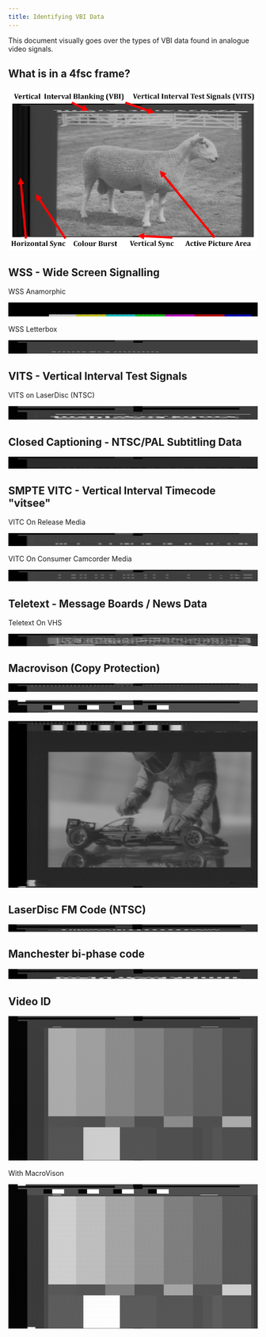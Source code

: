 ```yaml
---
title: Identifying VBI Data
---
```


This document visually goes over the types of VBI data found in analogue video signals.


## What is in a 4fsc frame?



![4fsc VBI](assets/ld-analyse-rev7/ld-analyse_Annotated_video_areas.png)


## WSS - Wide Screen Signalling 

WSS Anamorphic

![WSS Anamorphic](assets/images/VBI/WSS-squeeze-anmophic.png)

WSS Letterbox

![WSS Letterbox](assets/images/VBI/WSS-letter-box.png)

## VITS - Vertical Interval Test Signals

VITS on LaserDisc (NTSC)

![VITS LaserDisc](assets/images/VBI/VITS-ld-ntsc.png)

## Closed Captioning - NTSC/PAL Subtitling Data

![Closed Captions](assets/images/VBI/Closed-Captions-Clean.png)

## SMPTE VITC - Vertical Interval Timecode "vitsee"

VITC On Release Media

![VITC Release](assets/images/VBI/VITC-release-media.png)

VITC On Consumer Camcorder Media

![VITC Consumer](assets/images/VBI/VITC-consumer-camcorder-media.png)

## Teletext - Message Boards / News Data

Teletext On VHS

![Teletext-TestCard-F-1994](assets/images/VBI/Teletext-TestCardF1994.png)


## Macrovison (Copy Protection)

![Macrovison-1](assets/images/VBI/macrovision1.png)

![Macrovison-2](assets/images/VBI/Macro-Vision-CVBS-Cut.png)

![Macrovison-3](assets/images/VBI/Macro-Vision-VHS.png)

## LaserDisc FM Code (NTSC)

![ld-fm-code](assets/images/VBI/ld-fm-code-nsc-only.png)

## Manchester bi-phase code

![bi-phase code](assets/images/VBI/ld-biphase-code.png)

## Video ID

![Video-ID-1](assets/images/VBI/VIDEO-ID-1-IEC-61880.png)

With MacroVison

![Video-ID-2](assets/images/VBI/VIDEO-ID-2-IEC-61880.png)
